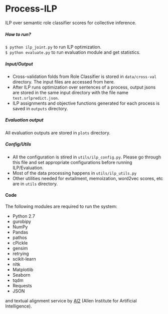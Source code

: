 # Process-ILP
ILP over semantic role classifier scores for collective inference.

##### How to run?
```$ python ilp_joint.py``` to run ILP optimization.  
```$ python evaluate.py``` to run evaluation module and get statistics.

##### Input/Output
- Cross-validation folds from Role Classifier is stored in ```data/cross-val``` directory. The input files are accessed from here.
- After ILP runs optimization over sentences of a process, output jsons are stored in the same input directory with the file name ```test.srlpredict.json```.
- ILP assignments and objective functions generated for each process is saved in ```outputs``` directory.

##### Evaluation output
All evaluation outputs are stored in ```plots``` directory.

##### Config/Utils
- All the configuration is stired in ```utils/ilp_config.py```. Please go through this file and set appropriate configurations before running ILP/Evaluation.
- Most of the data processing happens in ```utils/ilp_utils.py```
- Other utilities needed for evtailment, memoization, word2vec scores, etc are in ```utils``` directory.

#### Code
The following modules are required to run the system:

  * Python 2.7
  * gurobipy
  * NumPy
  * Pandas
  * pathos
  * cPickle
  * gensim
  * retrying
  * scikit-learn
  * nltk
  * Matplotlib
  * Seaborn
  * tqdm
  * Requests
  * JSON

and textual alignment service by [AI2](http://allenai.org) (Allen Institute for Artificial Intelligence).
